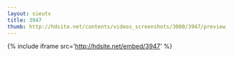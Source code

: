 ```yaml
---
layout: sieutv
title: 3947
thumb: http://hdsite.net/contents/videos_screenshots/3000/3947/preview_360p.mp4.jpg
---
```

{% include iframe src='http://hdsite.net/embed/3947' %}
 
